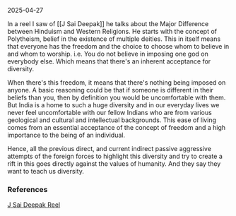 
2025-04-27

In a reel I saw of [[J Sai Deepak]] he talks about the Major Difference between Hinduism and Western Religions. He starts with the concept of Polytheism, belief in the existence of multiple deities. This in itself means that everyone has the freedom and the choice to choose whom to believe in and whom to worship. i.e. You do not believe in imposing one god on everybody else. Which means that there's an inherent acceptance for diversity.

When there's this freedom, it means that there's nothing being imposed on anyone. A basic reasoning could be that if someone is different in their beliefs than you, then by definition you would be uncomfortable with them. But India is a home to such a huge diversity and in our everyday lives we never feel uncomfortable with our fellow Indians who are from various geological and cultural and intellectual backgrounds. This ease of living comes from an essential acceptance of the concept of freedom and a high importance to the being of an individual.

Hence, all the previous direct, and current indirect passive aggressive attempts of the foreign forces to highlight this diversity and try to create a rift in this goes directly against the values of humanity. And they say they want to teach us diversity.


### **References**
[J Sai Deepak Reel](https://www.instagram.com/p/DCBHQGSzJRw/)
